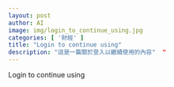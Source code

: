 ```yaml
---
layout: post
author: AI
image: img/login_to_continue_using.jpg
categories: [ '財經' ]
title: "Login to continue using"  
description: "這是一篇關於登入以繼續使用的內容"  "
---
```

Login to continue using